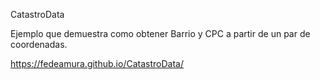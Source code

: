 CatastroData

Ejemplo que demuestra como obtener Barrio y CPC a partir de un par de coordenadas.

https://fedeamura.github.io/CatastroData/
